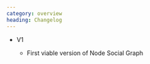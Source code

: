```yaml
---
category: overview
heading: Changelog
---
```

* V1 

    - First viable version of Node Social Graph